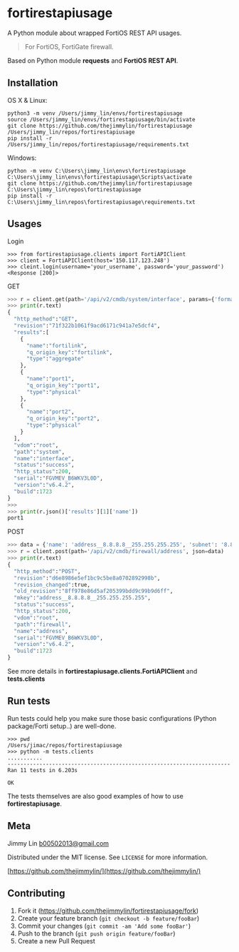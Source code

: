 # fortirestapiusage
A Python module about wrapped FortiOS REST API usages.

> For FortiOS, FortiGate firewall.

Based on Python module **requests** and **FortiOS REST API**.

## Installation

OS X & Linux:

```
python3 -m venv /Users/jimmy_lin/envs/fortirestapiusage
source /Users/jimmy_lin/envs/fortirestapiusage/bin/activate
git clone https://github.com/thejimmylin/fortirestapiusage /Users/jimmy_lin/repos/fortirestapiusage
pip install -r /Users/jimmy_lin/repos/fortirestapiusage/requirements.txt
```

Windows:

```
python -m venv C:\Users\jimmy_lin\envs\fortirestapiusage
C:\Users\jimmy_lin\envs\fortirestapiusage\Scripts\activate
git clone https://github.com/thejimmylin/fortirestapiusage C:\Users\jimmy_lin\repos\fortirestapiusage
pip install -r C:\Users\jimmy_lin\repos\fortirestapiusage\requirements.txt
```

## Usages

Login
```
>>> from fortirestapiusage.clients import FortiAPIClient
>>> client = FortiAPIClient(host='150.117.123.248')
>>> cleint.login(username='your_username', password='your_password')
<Response [200]>
```

GET
```python
>>> r = client.get(path='/api/v2/cmdb/system/interface', params={'format': 'name|type', 'count': 3})
>>> print(r.text)
{
  "http_method":"GET",
  "revision":"71f322b1061f9acd6171c941a7e5dcf4",
  "results":[
    {
      "name":"fortilink",
      "q_origin_key":"fortilink",
      "type":"aggregate"
    },
    {
      "name":"port1",
      "q_origin_key":"port1",
      "type":"physical"
    },
    {
      "name":"port2",
      "q_origin_key":"port2",
      "type":"physical"
    }
  ],
  "vdom":"root",
  "path":"system",
  "name":"interface",
  "status":"success",
  "http_status":200,
  "serial":"FGVMEV_B6WKV3L0D",
  "version":"v6.4.2",
  "build":1723
}
>>>
>>> print(r.json()['results'][1]['name'])
port1
```

POST
```python
>>> data = {'name': 'address__8.8.8.8__255.255.255.255', 'subnet': '8.8.8.8 255.255.255.255'}
>>> r = client.post(path='/api/v2/cmdb/firewall/address', json=data)
>>> print(r.text)
{
  "http_method":"POST",
  "revision":"d6e8986e5ef1bc9c5be8a0702892998b",
  "revision_changed":true,
  "old_revision":"8ff978e86d5af205399bdd9c99b9d6ff",
  "mkey":"address__8.8.8.8__255.255.255.255",
  "status":"success",
  "http_status":200,
  "vdom":"root",
  "path":"firewall",
  "name":"address",
  "serial":"FGVMEV_B6WKV3L0D",
  "version":"v6.4.2",
  "build":1723
}
```

See more details in **fortirestapiusage.clients.FortiAPIClient** and **tests.clients**

## Run tests

Run tests could help you make sure those basic configurations (Python package/Forti setup..) are well-done. 

```
>>> pwd
/Users/jimac/repos/fortirestapiusage
>>> python -m tests.clients
...........
----------------------------------------------------------------------
Ran 11 tests in 6.203s

OK
```

The tests themselves are also good examples of how to use **fortirestapiusage**.

## Meta

Jimmy Lin <b00502013@gmail.com>

Distributed under the MIT license. See ``LICENSE`` for more information.

[https://github.com/thejimmylin/](https://github.com/thejimmylin/)

## Contributing

1. Fork it (<https://github.com/thejimmylin/fortirestapiusage/fork>)
2. Create your feature branch (`git checkout -b feature/fooBar`)
3. Commit your changes (`git commit -am 'Add some fooBar'`)
4. Push to the branch (`git push origin feature/fooBar`)
5. Create a new Pull Request
